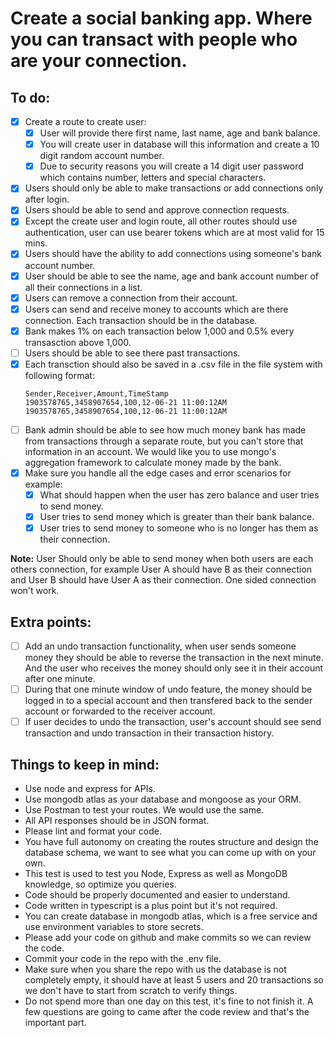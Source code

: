 # Create a social banking app. Where you can transact with people who are your connection.

## To do:
- [x] Create a route to create user:
  - [x] User will provide there first name, last name, age and bank balance.
  - [x] You will create user in database will this information and create a 10 digit random account number.
  - [x] Due to security reasons you will create a 14 digit user password which contains number, letters and special characters.
- [x] Users should only be able to make transactions or add connections only after login.
- [x] Users should be able to send and approve connection requests.
- [x] Except the create user and login route, all other routes should use authentication, user can use bearer tokens which are at most valid for 15 mins.
- [x] Users should have the ability to add connections using someone's bank account number.
- [x] User should be able to see the name, age and bank account number of all their connections in a list.
- [x] Users can remove a connection from their account.
- [x] Users can send and receive money to accounts which are there connection. Each transaction should be in the database.
- [x] Bank makes 1% on each transaction below 1,000 and 0.5% every transasction above 1,000.
- [ ] Users should be able to see there past transactions.
- [x] Each transction should also be saved in a .csv file in the file system with following format:
  ```
  Sender,Receiver,Amount,TimeStamp
  1903578765,3458907654,100,12-06-21 11:00:12AM
  1903578765,3458907654,100,12-06-21 11:00:12AM
  ```
- [ ] Bank admin should be able to see how much money bank has made from transactions through a separate route, but you can't store that information in an account. We would like you to use mongo's aggregation framework to calculate money made by the bank.
- [x] Make sure you handle all the edge cases and error scenarios for example:
  - [x] What should happen when the user has zero balance and user tries to send money.
  - [x] User tries to send money which is greater than their bank balance.
  - [x] User tries to send money to someone who is no longer has them as their connection.

**Note:**
User Should only be able to send money when both users are each others connection, for example User A should have B as their connection and User B should have User A as their connection. One sided connection won't work.

## Extra points:
- [ ] Add an undo transaction functionality, when user sends someone money they should be able to reverse the transaction in the next minute. And the user who receives the money should only see it in their account after one minute.
- [ ] During that one minute window of undo feature, the money should be logged in to a special account and then transfered back to the sender account or forwarded to the receiver account.
- [ ] If user decides to undo the transaction, user's account should see send transaction and undo transaction in their transaction history.

## Things to keep in mind:
- Use node and express for APIs.
- Use mongodb atlas as your database and mongoose as your ORM.
- Use Postman to test your routes. We would use the same.
- All API responses should be in JSON format.
- Please lint and format your code.
- You have full autonomy on creating the routes structure and design the database schema, we want to see what you can come up with on your own.
- This test is used to test you Node, Express as well as MongoDB knowledge, so optimize you queries.
- Code should be properly documented and easier to understand.
- Code written in typescript is a plus point but it's not required.
- You can create database in mongodb atlas, which is a free service and use environment variables to store secrets.
- Please add your code on github and make commits so we can review the code.
- Commit your code in the repo with the .env file.
- Make sure when you share the repo with us the database is not completely empty, it should have at least 5 users and 20 transactions so we don't have to start from scratch to verify things.
- Do not spend more than one day on this test, it's fine to not finish it. A few questions are going to came after the code review and that's the important part.